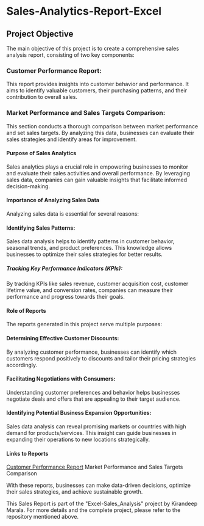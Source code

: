 # Sales-Analytics-Report-Excel

## Project Objective
The main objective of this project is to create a comprehensive sales analysis report, consisting of two key components:

### Customer Performance Report: 
This report provides insights into customer behavior and performance. It aims to identify valuable customers, their purchasing patterns, and their contribution to overall sales.

### Market Performance and Sales Targets Comparison:
This section conducts a thorough comparison between market performance and set sales targets. By analyzing this data, businesses can evaluate their sales strategies and identify areas for improvement.

#### Purpose of Sales Analytics
Sales analytics plays a crucial role in empowering businesses to monitor and evaluate their sales activities and overall performance. By leveraging sales data, companies can gain valuable insights that facilitate informed decision-making.

#### Importance of Analyzing Sales Data
Analyzing sales data is essential for several reasons:
#### Identifying Sales Patterns: 
Sales data analysis helps to identify patterns in customer behavior, seasonal trends, and product preferences. This knowledge allows businesses to optimize their sales strategies for better results.
##### Tracking Key Performance Indicators (KPIs):
By tracking KPIs like sales revenue, customer acquisition cost, customer lifetime value, and conversion rates, companies can measure their performance and progress towards their goals.
#### Role of Reports
The reports generated in this project serve multiple purposes:
#### Determining Effective Customer Discounts:
By analyzing customer performance, businesses can identify which customers respond positively to discounts and tailor their pricing strategies accordingly.
#### Facilitating Negotiations with Consumers: 
Understanding customer preferences and behavior helps businesses negotiate deals and offers that are appealing to their target audience.
#### Identifying Potential Business Expansion Opportunities:
Sales data analysis can reveal promising markets or countries with high demand for products/services. This insight can guide businesses in expanding their operations to new locations strategically.

#### Links to Reports
[Customer Performance Report](https://github.com/Shivani-1996/Sales-Analytics-Project-Excel/blob/main/Customer%20Performance%20Report.pdf)
Market Performance and Sales Targets Comparison

With these reports, businesses can make data-driven decisions, optimize their sales strategies, and achieve sustainable growth.

This Sales Report is part of the "Excel-Sales_Analysis" project by Kirandeep Marala. For more details and the complete project, please refer to the repository mentioned above.
